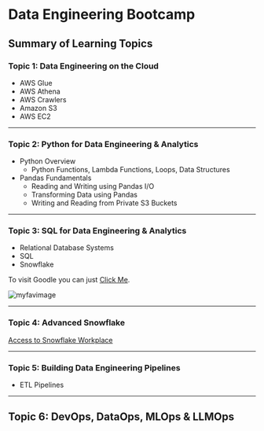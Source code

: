 # Data Engineering Bootcamp
## Summary of Learning Topics
### Topic 1: Data Engineering on the Cloud
* AWS Glue
* AWS Athena
* AWS Crawlers
* Amazon S3
* AWS EC2

---

### Topic 2: Python for Data Engineering & Analytics
* Python Overview
    * Python Functions, Lambda Functions, Loops, Data Structures
* Pandas Fundamentals
    * Reading and Writing using Pandas I/O
    * Transforming Data using Pandas
    * Writing and Reading from Private S3 Buckets

--- 

### Topic 3: SQL for Data Engineering & Analytics 
* Relational Database Systems
* SQL
* Snowflake

To visit Goodle you can just [Click Me](https://google.com).


![myfavimage](https://m.media-amazon.com/images/M/MV5BODI4NzMyNjE0MF5BMl5BanBnXkFtZTgwMTcwNzI0MzE@._V1_FMjpg_UX1000_.jpg)


--- 

### Topic 4: Advanced Snowflake  
[Access to Snowflake Workplace](https://app.snowflake.com/ffojzfh/wpa36811/)

---
### Topic 5: Building Data Engineering Pipelines
* ETL Pipelines


---
## Topic 6: DevOps, DataOps, MLOps & LLMOps